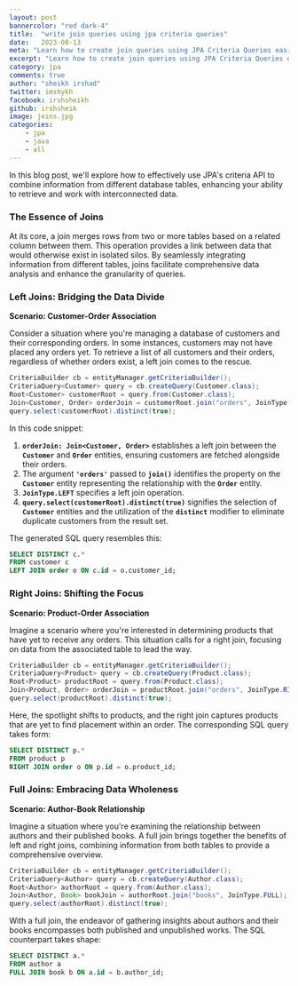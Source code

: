 ```yaml
---
layout: post
bannercolor: "red dark-4"
title:  "write join queries using jpa criteria queries"
date:   2023-08-13
meta: "Learn how to create join queries using JPA Criteria Queries easily. Explore a beginner-friendly guide to crafting effective join queries and improving your database querying skills with JPA's criteria API. "
excerpt: "Learn how to create join queries using JPA Criteria Queries easily. Explore a beginner-friendly guide to crafting effective join queries and improving your database querying skills with JPA's criteria API. "
category: jpa
comments: true
author: "sheikh irshad"
twitter: imshykh
facebook: irshsheikh
github: irshsheik
image: joins.jpg
categories:
    - jpa
    - java
    - all
---
```


In this blog post, we'll explore how to effectively use JPA's criteria API to combine information from different database tables, enhancing your ability to retrieve and work with interconnected data.

### The Essence of Joins

At its core, a join merges rows from two or more tables based on a related column between them. This operation provides a  link between data that would otherwise exist in isolated silos. By seamlessly integrating information from different tables, joins facilitate comprehensive data analysis and enhance the granularity of queries.

### Left Joins: Bridging the Data Divide

**Scenario: Customer-Order Association**

Consider a situation where you're managing a database of customers and their corresponding orders. In some instances, customers may not have placed any orders yet. To retrieve a list of all customers and their orders, regardless of whether orders exist, a left join comes to the rescue.

```java
CriteriaBuilder cb = entityManager.getCriteriaBuilder();
CriteriaQuery<Customer> query = cb.createQuery(Customer.class);
Root<Customer> customerRoot = query.from(Customer.class);
Join<Customer, Order> orderJoin = customerRoot.join("orders", JoinType.LEFT);
query.select(customerRoot).distinct(true);

```

In this code snippet:

1. **`orderJoin: Join<Customer, Order>`** establishes a left join between the **`Customer`** and **`Order`** entities, ensuring customers are fetched alongside their orders.
2. The argument **`'orders'`** passed to **`join()`** identifies the property on the **`Customer`** entity representing the relationship with the **`Order`** entity.
3. **`JoinType.LEFT`** specifies a left join operation.
4. **`query.select(customerRoot).distinct(true)`** signifies the selection of **`Customer`** entities and the utilization of the **`distinct`** modifier to eliminate duplicate customers from the result set.

The generated SQL query resembles this:

```sql
SELECT DISTINCT c.*
FROM customer c
LEFT JOIN order o ON c.id = o.customer_id;

```

### Right Joins: Shifting the Focus

**Scenario: Product-Order Association**

Imagine a scenario where you're interested in determining products that have yet to receive any orders. This situation calls for a right join, focusing on data from the associated table to lead the way.

```java
CriteriaBuilder cb = entityManager.getCriteriaBuilder();
CriteriaQuery<Product> query = cb.createQuery(Product.class);
Root<Product> productRoot = query.from(Product.class);
Join<Product, Order> orderJoin = productRoot.join("orders", JoinType.RIGHT);
query.select(productRoot).distinct(true);

```

Here, the spotlight shifts to products, and the right join captures products that are yet to find placement within an order. The corresponding SQL query takes form:

```sql
SELECT DISTINCT p.*
FROM product p
RIGHT JOIN order o ON p.id = o.product_id;

```

### Full Joins: Embracing Data Wholeness

**Scenario: Author-Book Relationship**

Imagine a situation where you're examining the relationship between authors and their published books. A full join brings together the benefits of left and right joins, combining information from both tables to provide a comprehensive overview.

```java
CriteriaBuilder cb = entityManager.getCriteriaBuilder();
CriteriaQuery<Author> query = cb.createQuery(Author.class);
Root<Author> authorRoot = query.from(Author.class);
Join<Author, Book> bookJoin = authorRoot.join("books", JoinType.FULL);
query.select(authorRoot).distinct(true);

```

With a full join, the endeavor of gathering insights about authors and their books encompasses both published and unpublished works. The SQL counterpart takes shape:

```sql
SELECT DISTINCT a.*
FROM author a
FULL JOIN book b ON a.id = b.author_id;

```
